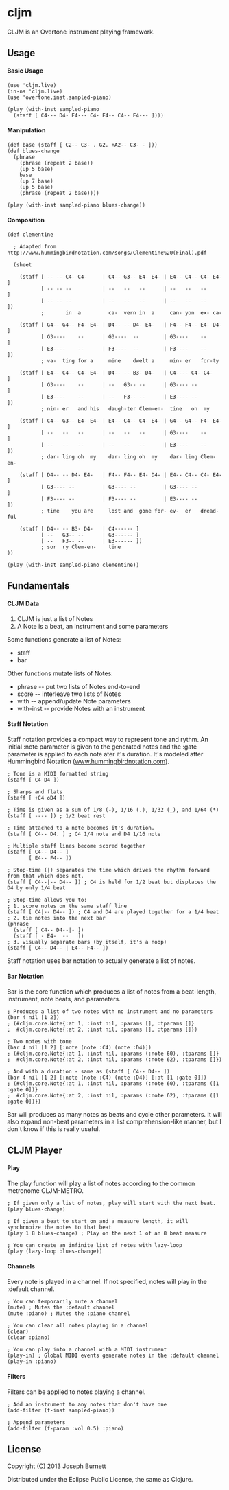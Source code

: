 # cljm

CLJM is an Overtone instrument playing framework.

## Usage

#### Basic Usage

    (use 'cljm.live)
    (in-ns 'cljm.live)
    (use 'overtone.inst.sampled-piano)
    
    (play (with-inst sampled-piano 
      (staff [ C4--- D4- E4--- C4- E4-- C4-- E4--- ])))

#### Manipulation

    (def base (staff [ C2-- C3- . G2. +A2-- C3- - ]))
    (def blues-change
      (phrase
        (phrase (repeat 2 base))
        (up 5 base)
        base
        (up 7 base)
        (up 5 base)
        (phrase (repeat 2 base))))
    
    (play (with-inst sampled-piano blues-change))

#### Composition

    (def clementine
      
      ; Adapted from http://www.hummingbirdnotation.com/songs/Clementine%20(Final).pdf
      
      (sheet

        (staff [ -- -- C4- C4-     | C4-- G3-- E4- E4- | E4-- C4-- C4- E4- ]
               [ -- -- --          | --   --   --      | --   --   --      ]
               [ -- -- --          | --   --   --      | --   --   --      ])
               ;       in  a         ca-  vern in  a     can- yon  ex- ca-

        (staff [ G4-- G4-- F4- E4- | D4-- -- D4- E4-   | F4-- F4-- E4- D4- ]
               [ G3----    --      | G3----  --        | G3----    --      ]
               [ E3----    --      | F3----  --        | F3----    --      ])
               ; va-  ting for a     mine    dwelt a     min- er   for-ty

        (staff [ E4-- C4-- C4- E4- | D4-- -- B3- D4-   | C4---- C4- C4-    ]
               [ G3----    --      | --   G3-- --      | G3---- --         ]
               [ E3----    --      | --   F3-- --      | E3---- --         ])
               ; nin- er   and his   daugh-ter Clem-en-  tine   oh  my

        (staff [ C4-- G3-- E4- E4- | E4-- C4-- C4- E4- | G4-- G4-- F4- E4- ]
               [ --   --   --      | --   --   --      | G3----    --      ]
               [ --   --   --      | --   --   --      | E3----    --      ])
               ; dar- ling oh  my    dar- ling oh  my    dar- ling Clem-en-

        (staff [ D4-- -- D4- E4-   | F4-- F4-- E4- D4- | E4-- C4-- C4- E4- ]
               [ G3---- --         | G3---- --         | G3---- --         ]
               [ F3---- --         | F3---- --         | E3---- --         ])
               ; tine    you are     lost and  gone for- ev-  er   dread-ful 

        (staff [ D4-- -- B3- D4-   | C4------ ]
               [ --   G3-- --      | G3------ ]
               [ --   F3-- --      | E3------ ])
               ; sor  ry Clem-en-    tine
    ))
    
    (play (with-inst sampled-piano clementine))

## Fundamentals

#### CLJM Data

1. CLJM is just a list of Notes
2. A Note is a beat, an instrument and some parameters

Some functions generate a list of Notes:

* staff 
* bar

Other functions mutate lists of Notes:

* phrase -- put two lists of Notes end-to-end
* score -- interleave two lists of Notes
* with -- append/update Note parameters
* with-inst -- provide Notes with an instrument

#### Staff Notation

Staff notation provides a compact way to represent tone and rythm.  An initial :note parameter is given to the generated notes and the :gate parameter is applied to each note ater it's duration.  It's modeled after Hummingbird Notation (www.hummingbirdnotation.com).

    ; Tone is a MIDI formatted string
    (staff [ C4 D4 ])
    
    ; Sharps and flats
    (staff [ +C4 oD4 ])
    
    ; Time is given as a sum of 1/8 (-), 1/16 (.), 1/32 (_), and 1/64 (*)
    (staff [ ---- ]) ; 1/2 beat rest
    
    ; Time attached to a note becomes it's duration.
    (staff [ C4-- D4. ] ; C4 1/4 note and D4 1/16 note
    
    ; Multiple staff lines become scored together
    (staff [ C4-- D4-- ]
           [ E4-- F4-- ])
    
    ; Stop-time (|) separates the time which drives the rhythm forward from that which does not.
    (staff [ C4--|-- D4-- ]) ; C4 is held for 1/2 beat but displaces the D4 by only 1/4 beat
    
    ; Stop-time allows you to:
    ; 1. score notes on the same staff line 
    (staff [ C4|-- D4-- ]) ; C4 and D4 are played together for a 1/4 beat
    ; 2. tie notes into the next bar
    (phrase
      (staff [ C4-- D4--|- ]) 
      (staff [ - E4-  --   ]) 
    ; 3. visually separate bars (by itself, it's a noop)
    (staff [ C4-- D4-- | E4-- F4-- ])

Staff notation uses bar notation to actually generate a list of notes.

#### Bar Notation

Bar is the core function which produces a list of notes from a beat-length, instrument, note beats, and parameters.

    ; Produces a list of two notes with no instrument and no parameters
    (bar 4 nil [1 2])
    ; (#cljm.core.Note{:at 1, :inst nil, :params [], :tparams []} 
    ;  #cljm.core.Note{:at 2, :inst nil, :params [], :tparams []})
    
    ; Two notes with tone
    (bar 4 nil [1 2] [:note (note :C4) (note :D4)])
    ; (#cljm.core.Note{:at 1, :inst nil, :params (:note 60), :tparams []} 
    ;  #cljm.core.Note{:at 2, :inst nil, :params (:note 62), :tparams []})
    
    ; And with a duration - same as (staff [ C4-- D4-- ])
    (bar 4 nil [1 2] [:note (note :C4) (note :D4)] [:at [1 :gate 0]])
    ; (#cljm.core.Note{:at 1, :inst nil, :params (:note 60), :tparams ([1 :gate 0])} 
    ;  #cljm.core.Note{:at 2, :inst nil, :params (:note 62), :tparams ([1 :gate 0])})

Bar will produces as many notes as beats and cycle other parameters.  It will also expand non-beat parameters in a list comprehension-like manner, but I don't know if this is really useful.

## CLJM Player

#### Play

The play function will play a list of notes according to the common metronome CLJM-METRO.  

    ; If given only a list of notes, play will start with the next beat.
    (play blues-change)
    
    ; If given a beat to start on and a measure length, it will synchrnoize the notes to that beat
    (play 1 8 blues-change) ; Play on the next 1 of an 8 beat measure
    
    ; You can create an infinite list of notes with lazy-loop
    (play (lazy-loop blues-change))

#### Channels

Every note is played in a channel.  If not specified, notes will play in the :default channel.

    ; You can temporarily mute a channel
    (mute) ; Mutes the :default channel
    (mute :piano) ; Mutes the :piano channel
    
    ; You can clear all notes playing in a channel
    (clear)
    (clear :piano)
    
    ; You can play into a channel with a MIDI instrument
    (play-in) ; Global MIDI events generate notes in the :default channel
    (play-in :piano)

#### Filters

Filters can be applied to notes playing a channel.

    ; Add an instrument to any notes that don't have one 
    (add-filter (f-inst sampled-piano))
    
    ; Append parameters
    (add-filter (f-param :vol 0.5) :piano)

## License

Copyright (C) 2013 Joseph Burnett

Distributed under the Eclipse Public License, the same as Clojure.

